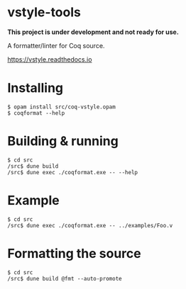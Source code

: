 # vstyle-tools

**This project is under development and not ready for use.**

A formatter/linter for Coq source.

https://vstyle.readthedocs.io

# Installing

```console
$ opam install src/coq-vstyle.opam
$ coqformat --help
```

# Building & running

```console
$ cd src
/src$ dune build
/src$ dune exec ./coqformat.exe -- --help
```

# Example

```console
$ cd src
/src$ dune exec ./coqformat.exe -- ../examples/Foo.v
```

# Formatting the source

```console
$ cd src
/src$ dune build @fmt --auto-promote
```
